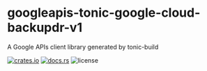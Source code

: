 # googleapis-tonic-google-cloud-backupdr-v1

A Google APIs client library generated by tonic-build

[![crates.io](https://img.shields.io/crates/v/googleapis-tonic-google-cloud-backupdr-v1)](https://crates.io/crates/googleapis-tonic-google-cloud-backupdr-v1)
[![docs.rs](https://img.shields.io/docsrs/googleapis-tonic-google-cloud-backupdr-v1)](https://docs.rs/googleapis-tonic-google-cloud-backupdr-v1)
![license](https://img.shields.io/crates/l/googleapis-tonic-google-cloud-backupdr-v1)
